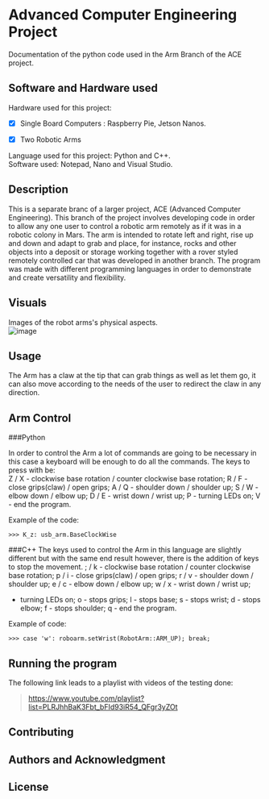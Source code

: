 # Advanced Computer Engineering Project
Documentation of the python code used in the Arm Branch of the ACE project.

## Software and Hardware used
Hardware used for this project: 
 - [x] Single Board Computers : Raspberry Pie, Jetson Nanos.
 - [x] Two Robotic Arms


 Language used for this project: Python and C++.  
 Software used: Notepad, Nano and Visual Studio.
 
## Description
This is a separate branc of a larger project, ACE (Advanced Computer Engineering). This branch of the project involves developing code in order to allow any one user to control a robotic arm remotely as if it was in a robotic colony in Mars. The arm is intended to rotate left and right, rise up and down and adapt to grab and place, for instance, rocks and other objects into a deposit or storage working together with a rover styled remotely controlled car that was developed in another branch. 
The program was made with different programming languages in order to demonstrate and create versatility and flexibility. 

## Visuals
Images of the robot arms's physical aspects.  
![image](https://user-images.githubusercontent.com/75034234/112049476-972a4200-8b47-11eb-8432-dd973a52a212.png)

## Usage
The Arm has a claw at the tip that can grab things as well as let them go, it can also move according to the needs of the user to redirect the claw in any direction.  
  
## Arm Control
###Python

In order to control the Arm a lot of commands are going to be necessary in this case a keyboard will be enough to do all the commands. The keys to press with be:  
Z / X - clockwise base rotation / counter clockwise base rotation;
R / F - close grips(claw) / open grips;
A / Q - shoulder down / shoulder up;
S / W - elbow down / elbow up;
D / E - wrist down / wrist up;
P - turning LEDs on; 
V - end the program.

Example of the code:

    >>> K_z: usb_arm.BaseClockWise
        
###C++
The keys used to control the Arm in this language are slightly different but with the same end result however, there is the addition of keys to stop the movement. 
; / k - clockwise base rotation / counter clockwise base rotation;
p / i - close grips(claw) / open grips; 
r / v - shoulder down / shoulder up;
e / c - elbow down / elbow up;
w / x - wrist down / wrist up;
  - turning LEDs on; 
o - stops grips; l - stops base; s - stops wrist; d - stops elbow; f - stops shoulder;
q - end the program.

Example of code:

    >>> case 'w': roboarm.setWrist(RobotArm::ARM_UP); break;
## Running the program
The following link leads to a playlist with videos of the testing done:
> https://www.youtube.com/playlist?list=PLRJhhBaK3Fbt_bFId93iR54_QFgr3yZOt

## Contributing

## Authors and Acknowledgment

## License
